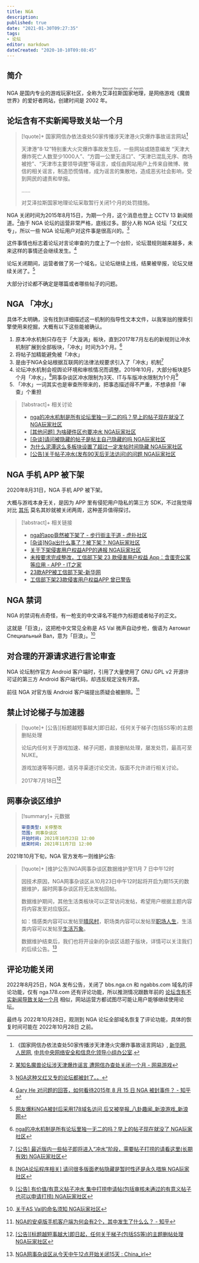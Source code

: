```yaml
---
title: NGA
description:
published: true
date: "2021-01-30T09:27:35"
tags:
- 论坛
editor: markdown
dateCreated: "2020-10-10T09:08:45"
---
```


## 简介

NGA 是国内专业的游戏玩家社区，全称为<ruby>艾泽拉斯国家地理<rp>(</rp><rt>National Geographic of Azeroth</rt><rp>)</rp></ruby>，是网络游戏《魔兽世界》的爱好者网站，创建时间是 2002 年。

## 论坛含有不实新闻导致关站一个月

> [!quote]+ 国家网信办依法查处50家传播涉天津港火灾爆炸事故谣言网站[^54249]
>
> 天津港“8·12”特别重大火灾爆炸事故发生后，一些网站或随意编发 “天津大爆炸死亡人数至少1000人”、“方圆一公里无活口”、“天津已混乱无序、商场被抢”、“天津市主要领导调整”等谣言，或任由网站用户上传来自微博、微信的相关谣言，制造恐慌情绪，成为谣言的集散地，造成恶劣社会影响，受到网民的谴责和举报。
>
> ......
>
> 对艾泽拉斯国家地理论坛采取暂行关闭1个月的处罚措施。

[^54249]: 《国家网信办依法查处50家传播涉天津港火灾爆炸事故谣言网站》, [新华网](https://web.archive.org/web/20150815154249/http://news.xinhuanet.com/legal/2015-08/15/c_128132309.htm), [人民网](https://web.archive.org/web/20151017190002/http://politics.people.com.cn/n/2015/0815/c1001-27467538.html), [中共中央网络安全和信息化领导小组办公室](https://web.archive.org/web/20150817030203/http://www.cac.gov.cn/2015-08/15/c_1116265229.htm).

NGA 关闭时间为2015年8月15日，为期一个月，这个消息也登上 CCTV 13 新闻频道。[^NGA_ne]由于 NGA 论坛的运营非常严格，底线过多。部分人称 NGA 论坛「又红又专」，所以一些 NGA 论坛用户对这件事是很高兴的。[^NGA_rad]

[^NGA_ne]: [某知名魔兽论坛涉天津爆炸谣言 遭网信办查处关闭一个月 - 网易游戏](https://web.archive.org/web/20210130085047/https://ent.163.com/game/15/0816/15/B159OUNJ00314J6K.html)

[^NGA_rad]: [NGA这种又红又专的论坛都被封了。。](https://web.archive.org/web/20210130082221/https://www.douban.com/group/topic/78657088/)

这件事情也标志着论坛对言论审查的力度上了一个台阶，论坛潜规则越来越多，未来这样的事情还会继续发生。[^NGA_Gary]

[^NGA_Gary]: [Gary He 对问题的回答，如何看待2015年 8 月 15 日 NGA 被封事件？ - 知乎](https://web.archive.org/web/20210130083023/https://www.zhihu.com/question/34608756/answer/59540348)

论坛关闭期间，运营者做了另一个域名，让论坛继续上线，结果被举报，论坛又继续关闭了。[^NGA_178]

[^NGA_178]: [网友爆料NGA被封后采用178域名访问 后又被举报_八卦趣闻_新浪游戏_新浪网](https://archive.is/jeBXV "https://games.sina.com.cn/g/g/2015-08-17/fxfxrav2538454.shtml")

大部分讨论都不确定是哪篇或者哪些帖子的问题。

<!--
+ [魔兽论坛NGA被封停一个月 涉传播天津港爆炸谣言](https://web.archive.org/web/20210130082727/https://www.donews.com/201508/2900502.shtm)
+ [如何看待2015年 8 月 15 日 NGA 被封事件？ - 知乎](https://web.archive.org/web/20210130084945/https://www.zhihu.com/question/34608756)
+ [某知名魔兽论坛涉天津爆炸谣言 遭网信办查处关闭一个月 NGA_网易游戏](https://web.archive.org/web/20210130085047/https://ent.163.com/game/15/0816/15/B159OUNJ00314J6K.html)
-->

## NGA 「冲水」

具体不太明确，没有找到详细描述这一机制的指导性文本文件，以我笨拙的搜索引擎使用来挖掘，大概有以下这些能被确认。

1.  原本冲水机制只存在于「大漩涡」板块，直到2017年7月左右的新规则让冲水机制扩展到全部板块，「冲水」时间为3个月。[^NGA_fwf]
2.  将帖子加精能避免被「冲水」
3.  是由于NGA全站根据互联网的法律法规要求引入了「冲水」机制[^NGA_inrule]
4.  论坛冲水机制会视舆论环境和审核情况而调整。2019年10月，大部分板块是5个月「冲水」，[^NGA_191005]网事杂谈区冲水限制为3天、IT与车版冲水限制为1个月[^NGA_nwca]
5.  「冲水」一词其实也是审查所带来的，把事态描述得不严重，不想承担「审查」个重担

[^NGA_fwf]: [nga的冲水机制是所有论坛里独一无二的吗？早上的帖子现在就没了 NGA玩家社区](https://archive.is/NYSD4 "https://bbs.nga.cn/read.php?tid=18016951")

[^NGA_inrule]: [[公告] 最近版内一些帖子即将进入“冲水”阶段，需要帖子打捞的请看这里(长期有效) NGA玩家社区](https://archive.is/GGfzd "https://bbs.nga.cn/read.php?tid=21410693")

[^NGA_191005]: [[NGA论坛程序相关] 请问很多版面老帖隐藏是暂时性还是永久措施 NGA玩家社区](https://archive.is/L5UUm "https://g.nga.cn/read.php?tid=19000071")

[^NGA_nwca]: [[公告] 有价值/有意义帖子冲水 集中打捞申请帖(包括审核未通过的有意义帖子也可以申请打捞) NGA玩家社区](https://archive.is/XB1St "https://bbs.nga.cn/read.php?tid=19025853")

> [!abstract]+ 相关讨论
>
> +   [nga的冲水机制是所有论坛里独一无二的吗？早上的帖子现在就没了 NGA玩家社区](https://archive.is/NYSD4 "https://bbs.nga.cn/read.php?tid=23563590")
> +   [[其他问题] 为啥硬件区也要冲水 NGA玩家社区](https://archive.is/g2U9R "https://ngabbs.com/read.php?tid=18441240")
> +   [[杂谈]请问被隐藏的帖子是帖主自己隐藏的吗 NGA玩家社区](https://archive.is/ZCo2q "https://bbs.nga.cn/read.php?tid=23420262")
> +   [为什么泥潭这么多板块设置了超过一定发帖时间隐藏 NGA玩家社区](https://archive.is/TwGeZ "https://ngabbs.com/read.php?tid=18202969")
> +   [[公告]关于帖子冲水(发布90天后无法访问)的问题 NGA玩家社区](https://archive.is/0rhQc "https://ngabbs.com/read.php?tid=18592525")

## NGA 手机 APP 被下架

2020年8月31日，NGA 手机 APP 被下架。

大概与游戏本身无关，是因为 APP 里有侵犯用户隐私的第三方 SDK，不过我觉得对比 [其乐](/website/其乐.md) 莫名其妙就被关闭两周，这种差异值得探讨。

> [!abstract]+ 相关链接
>
> +   [nga的app竟然被下架了 - 步行街主干道 - 虎扑社区](https://web.archive.org/web/20200919035614/https://bbs.hupu.com/37980408.html)
> +   [[杂谈]NGa出什么事了？被下架？ NGA玩家社区](https://archive.is/Rs8HF "https://bbs.nga.cn/read.php?tid=23358454")
> +   [关于下架侵害用户权益APP的通报 NGA玩家社区](https://archive.is/u2JaR "https://g.nga.cn/read.php?tid=23340542")
> +   [未按要求完成整改，工信部下架 23 款侵害用户权益 App：含蛋壳公寓等应用 - APP - IT之家](https://archive.is/GqIUa)
> +   [23款APP被工信部下架-新华网](https://web.archive.org/web/20200919045455/http://www.xinhuanet.com/finance/2020-09/15/c_1126493389.htm)
> +   [工信部下架23款侵害用户权益APP 曾已警告](https://web.archive.org/web/20200919045641/http://js.people.com.cn/n2/2020/0915/c359574-34293680.html)

## NGA 禁词

NGA 的禁词有点奇怪，有一枪支的中文译名不能作为标题或者帖子的正文。

这就是「巨浪」，这把枪中文常见全称是 AS Val 微声自动步枪，俄语为 Автомат Специальный Вал，意为「巨浪」。[^NGA_AS_Val]

[^NGA_AS_Val]: [关于AS Val的命名须知 NGA玩家社区](https://archive.is/ze8GJ "https://bbs.nga.cn/read.php?tid=18194145")

## 对合理的开源请求进行言论审查

NGA 论坛制作官方 Android 客户端时，引用了大量使用了 GNU GPL v2 开源许可证的第三方 Android 客户端代码，却违反规定没有开源。

前往 NGA 对官方版 Android 客户端提出质疑会被删除。[^NGA_wac]

[^NGA_wac]: [NGA的安卓版手机客户端为何会有2个，其中发生了什么么？ - 知乎](https://web.archive.org/web/20210130080544/https://www.zhihu.com/question/23254729/answer/30110476)

## 禁止讨论梯子与加速器

> [!quote]+ [公告][标题越短事越大]即日起，任何关于梯子(包括SS等)的主题删帖处理
>
> 论坛内任何关于游戏加速、梯子问题，直接删帖处理，屡发处罚，最高可至NUKE。
>
> 游戏加速等等问题，请另寻渠道讨论交流，版面不允许进行相关讨论。
>
> 2017年7月18日[^FX5Aw]

[^FX5Aw]: [[公告][标题越短事越大]即日起，任何关于梯子(包括SS等)的主题删帖处理 NGA玩家社区](https://archive.is/FX5Aw "https://bbs.nga.cn/read.php?tid=12054925")

## 网事杂谈区维护

> [!summary]+ 元数据
>
> ```YAML
> 审查类型: 关停整改
> 范围: 网事杂谈区
> 开始时间: 2021年10月23日 12:00
> 结束时间: 2021年11月7日 12:00
> ```

2021年10月下旬，NGA 官方发布一则维护公告:

> [!quote]+ [维护公告]NGA网事杂谈区数据维护至11月 7 日中午12时
>
> 因技术原因，NGA网事杂谈区从10月23日中午12时起将开启为期15天的数据维护，届时网事杂谈区将无法发帖回帖。
>
> 数据维护期间，其他生活类板块可以正常访问发帖，希望用户根据主题内容将内容发至对应版区。
>
> 如：情感类内容可以发帖至[晴风村](https://bbs.nga.cn/thread.php?fid=-7955747)，职场类内容可以发帖至[职场人生](https://bbs.nga.cn/thread.php?fid=-1459709)，生活类内容可以发帖至[生活万象](https://bbs.nga.cn/thread.php?fid=704)。
>
> 数据维护结束后，我们也将开设新的杂谈区话题子版块，详情可以关注我们的后续公告。[^qdw22u]

[^qdw22u]: [NGA网事杂谈区从今天中午12点开始关闭15天 : China_irl](https://web.archive.org/web/20211025102731/https://old.reddit.com/r/China_irl/comments/qdw22u/nga网事杂谈区从今天中午12点开始关闭15天/)

## 评论功能关闭

2022年8月25日，NGA 发布公告，关闭了 bbs.nga.cn 和 ngabbs.com 域名的评论功能，仅有 nga.178.com 还有评论功能，所以推测情况跟数年前的 [论坛含有不实新闻导致关站一个月](#论坛含有不实新闻导致关站一个月) 相似，网站运营方都试图尽可能让用户能够继续使用论坛。

[^3k9xj]: UID:11827, 《[[通知] NGA玩家社区评论功能维护与调整公告](https://archive.ph/3k9xj "https://ngabbs.com/read.php?tid=33224557")》, NGA玩家社区, 2022-08-25. (参照 2022-10-30).

最终与 2022年10月28日，观测到 NGA 论坛全部域名恢复了评论功能，具体的恢复时间可能在 2022年10月28日 之前。
